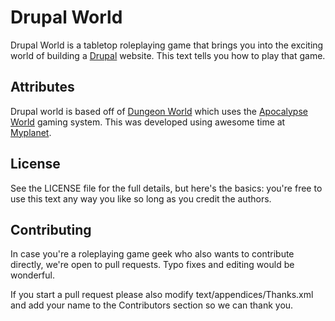 # Drupal World
Drupal World is a tabletop roleplaying game that brings you into the exciting world of building a [Drupal](http://drupal.org) website. This text tells you how to play that game.

## Attributes
Drupal world is based off of [Dungeon World](http://www.dungeon-world.com/) which uses the [Apocalypse World](http://apocalypse-world.com/) gaming system. This was developed using awesome time at [Myplanet](htt://myplanetdigital).

## License
See the LICENSE file for the full details, but here's the basics: you're free to use this text any way you like so long as you credit the authors.

## Contributing
In case you're a roleplaying game geek who also wants to contribute directly, we're open to pull requests. Typo fixes and editing would be wonderful.

If you start a pull request please also modify text/appendices/Thanks.xml and add your name to the Contributors section so we can thank you.
